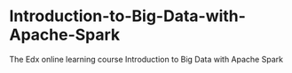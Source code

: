 # Introduction-to-Big-Data-with-Apache-Spark
The Edx online learning course Introduction to Big Data with Apache Spark

